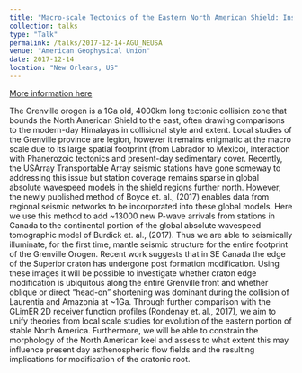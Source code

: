 ```yaml
---
title: "Macro-scale Tectonics of the Eastern North American Shield: Insights from a new Absolute P-wave Tomographic Model for North America."
collection: talks
type: "Talk"
permalink: /talks/2017-12-14-AGU_NEUSA
venue: "American Geophysical Union"
date: 2017-12-14
location: "New Orleans, US"
---
```


[More information here](https://agu.confex.com/agu/fm17/meetingapp.cgi/Paper/214245)

The Grenville orogen is a 1Ga old, 4000km long tectonic collision zone that bounds the North American Shield to the east, often drawing comparisons to the modern-day Himalayas in collisional style and extent. Local studies of the Grenville province are legion, however it remains enigmatic at the macro scale due to its large spatial footprint (from Labrador to Mexico), interaction with Phanerozoic tectonics and present-day sedimentary cover. Recently, the USArray Transportable Array seismic stations have gone someway to addressing this issue but station coverage remains sparse in global absolute wavespeed models in the shield regions further north. However, the newly published method of Boyce et. al., (2017) enables data from regional seismic networks to be incorporated into these global models. Here we use this method to add ~13000 new P-wave arrivals from stations in Canada to the continental portion of the global absolute wavespeed tomographic model of Burdick et. al., (2017). Thus we are able to seismically illuminate, for the first time, mantle seismic structure for the entire footprint of the Grenville Orogen. Recent work suggests that in SE Canada the edge of the Superior craton has undergone post formation modification. Using these images it will be possible to investigate whether craton edge modification is ubiquitous along the entire Grenville front and whether oblique or direct “head-on” shortening was dominant during the collision of Laurentia and Amazonia at ~1Ga. Through further comparison with the GLimER 2D receiver function profiles (Rondenay et. al., 2017), we aim to unify theories from local scale studies for evolution of the eastern portion of stable North America. Furthermore, we will be able to constrain the morphology of the North American keel and assess to what extent this may influence present day asthenospheric flow fields and the resulting implications for modification of the cratonic root.
